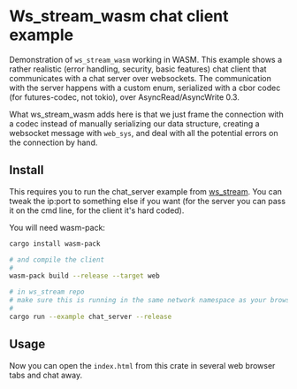 # Ws_stream_wasm chat client example

Demonstration of `ws_stream_wasm` working in WASM. This example shows a rather realistic (error handling, security, basic features) chat client that communicates with a chat server over websockets. The communication with the server happens with
a custom enum, serialized with a cbor codec (for futures-codec, not tokio), over AsyncRead/AsyncWrite 0.3.

What ws_stream_wasm adds here is that we just frame the connection with a codec instead of manually serializing our
data structure, creating a websocket message with `web_sys`, and deal with all the potential errors on the connection
by hand.

## Install

This requires you to run the chat_server example from [ws_stream](https://github.com/najamelan/ws_stream). You can tweak
the ip:port to something else if you want (for the server you can pass it on the cmd line, for the client it's hard coded).

You will need wasm-pack:
```bash
cargo install wasm-pack

# and compile the client
#
wasm-pack build --release --target web

# in ws_stream repo
# make sure this is running in the same network namespace as your browser
#
cargo run --example chat_server --release
```

## Usage

Now you can open the `index.html` from this crate in several web browser tabs and chat away.
